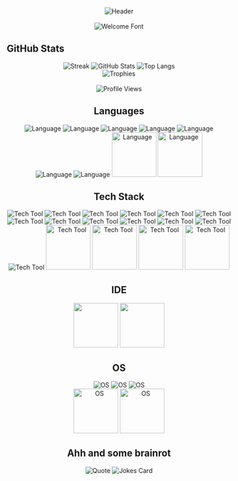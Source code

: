 <div align="center">
  <img src="https://user-images.githubusercontent.com/74038190/225813708-98b745f2-7d22-48cf-9150-083f1b00d6c9.gif" alt="Header" />
  </br>
  </br>
  <img src="https://readme-typing-svg.herokuapp.com?font=Fira+Code&pause=1000&color=FF5600&center=true&width=435&lines=welcome+back+to+adilverse" alt="Welcome Font" />
</div>




## GitHub Stats

<div align="center">
    <img src="https://github-readme-streak-stats.herokuapp.com/?user=adilhusain01&theme=dark" alt="Streak" /> <img src="https://github-readme-stats.vercel.app/api?username=adilhusain01&show_icons=true&theme=dark" alt="GitHub Stats" /> <img src="https://github-readme-stats.vercel.app/api/top-langs/?username=adilhusain01&layout=donut&theme=dark" alt="Top Langs" />
    </br>
    <img src="https://github-profile-trophy.vercel.app/?username=adilhusain01&theme=onedark&column=3" alt="Trophies"/>
    </br>
    </br>
    <img src="https://komarev.com/ghpvc/?username=adilhusain01" alt="Profile Views"/>
</p>

##  Languages

<div align="center">
  <img src="https://img.shields.io/badge/Solidity-%23363636.svg?style=for-the-badge&logo=solidity&logoColor=white" alt="Language"/>
  <img src="https://img.shields.io/badge/java-%23ED8B00.svg?style=for-the-badge&logo=openjdk&logoColor=white" alt="Language"/>
  <img src="https://img.shields.io/badge/php-%23777BB4.svg?style=for-the-badge&logo=php&logoColor=white" alt="Language" />
  <img src="https://img.shields.io/badge/swift-F54A2A?style=for-the-badge&logo=swift&logoColor=white" alt="Language"/>
  <img src="https://img.shields.io/badge/c-%2300599C.svg?style=for-the-badge&logo=c&logoColor=white" alt="Language"/>
  <img src="https://img.shields.io/badge/-GraphQL-E10098?style=for-the-badge&logo=graphql&logoColor=white" alt="Language"/>
  <img src="https://img.shields.io/badge/bash_script-%23121011.svg?style=for-the-badge&logo=gnu-bash&logoColor=white" alt="Language"/>
  <img src="https://user-images.githubusercontent.com/74038190/212257454-16e3712e-945a-4ca2-b238-408ad0bf87e6.gif" width="100" alt="Language"/>
  <img src="https://user-images.githubusercontent.com/74038190/212257472-08e52665-c503-4bd9-aa20-f5a4dae769b5.gif" width="100" alt="Language"/>
</div>

##  Tech Stack

<div align="center">
  <img src="https://img.shields.io/badge/Next-black?style=for-the-badge&logo=next.js&logoColor=white" alt="Tech Tool"/>
  <img src="https://img.shields.io/badge/vite-%23646CFF.svg?style=for-the-badge&logo=vite&logoColor=white" alt="Tech Tool"/>
  <img src="https://img.shields.io/badge/express.js-%23404d59.svg?style=for-the-badge&logo=express&logoColor=%2361DAFB" alt="Tech Tool"/>
  <img src="https://img.shields.io/badge/Supabase-3ECF8E?style=for-the-badge&logo=supabase&logoColor=white" alt="Tech Tool"/>
  <img src="https://img.shields.io/badge/tailwindcss-%2338B2AC.svg?style=for-the-badge&logo=tailwind-css&logoColor=white" alt="Tech Tool"/>
  <img src="https://img.shields.io/badge/github%20actions-%232671E5.svg?style=for-the-badge&logo=githubactions&logoColor=white" alt="Tech Tool"/>
  <img src="https://img.shields.io/badge/redis-%23DD0031.svg?style=for-the-badge&logo=redis&logoColor=white" alt="Tech Tool"/>
  <img src="https://img.shields.io/badge/postgres-%23316192.svg?style=for-the-badge&logo=postgresql&logoColor=white" alt="Tech Tool"/>
  <img src="https://img.shields.io/badge/Bun-%23000000.svg?style=for-the-badge&logo=bun&logoColor=white" alt="Tech Tool"/>
  <img src="https://img.shields.io/badge/django-%23092E20.svg?style=for-the-badge&logo=django&logoColor=white" alt="Tech Tool"/>
  <img src="https://img.shields.io/badge/Insomnia-black?style=for-the-badge&logo=insomnia&logoColor=5849BE" alt="Tech Tool"/>
  <img src="https://img.shields.io/badge/threejs-black?style=for-the-badge&logo=three.js&logoColor=white" alt="Tech Tool"/>
  <img src="https://img.shields.io/badge/docker-%230db7ed.svg?style=for-the-badge&logo=docker&logoColor=white" alt="Tech Tool"/>
  <img src="https://user-images.githubusercontent.com/74038190/212257460-738ff738-247f-4445-a718-cdd0ca76e2db.gif" width="100" alt="Tech Tool"/>
  <img src="https://user-images.githubusercontent.com/74038190/212257467-871d32b7-e401-42e8-a166-fcfd7baa4c6b.gif" width="100" alt="Tech Tool"/>
  <img src="https://user-images.githubusercontent.com/74038190/212281775-b468df30-4edc-4bf8-a4ee-f52e1aaddc86.gif" width="100" alt="Tech Tool"/>
    <img src="https://github.com/Anmol-Baranwal/Cool-GIFs-For-GitHub/assets/74038190/398b19b1-9aae-4c1f-8bc0-d172a2c08d68" width="100" alt="Tech Tool"/>
</div>

## IDE

<p align="center">
  <img src="https://user-images.githubusercontent.com/74038190/212257465-7ce8d493-cac5-494e-982a-5a9deb852c4b.gif" width="100" />
  <img src="https://github.com/Anmol-Baranwal/Cool-GIFs-For-GitHub/assets/74038190/de038172-e903-4951-926c-755878deb0b4" width="100" />
</p>

## OS

<p align="center">
  <img src="https://img.shields.io/badge/Arch%20Linux-1793D1?logo=arch-linux&logoColor=fff&style=for-the-badge" alt="OS"/>
  <img src="https://img.shields.io/badge/iOS-000000?style=for-the-badge&logo=ios&logoColor=white" alt="OS"/>
  <img src="https://img.shields.io/badge/mac%20os-000000?style=for-the-badge&logo=macos&logoColor=F0F0F0" alt="OS"/>
  </br>
  <img src="https://github.com/Anmol-Baranwal/Cool-GIFs-For-GitHub/assets/74038190/3fb2cdf6-8920-462e-87a4-95af376418aa" width="100" alt="OS"/>
    <img src="https://user-images.githubusercontent.com/74038190/212281763-e6ecd7ef-c4aa-45b6-a97c-f33f6bb592bd.gif" width="100" alt="OS"/>
</p>

## Ahh and some brainrot

<div align="center">
  <img src="https://quotes-github-readme.vercel.app/api?type=horizontal&theme=dark" alt="Quote"/>
  <img src="https://readme-jokes.vercel.app/api" alt="Jokes Card" />
</div>